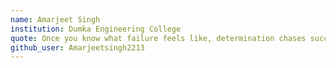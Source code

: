 ```yaml
---
name: Amarjeet Singh
institution: Dumka Engineering College
quote: Once you know what failure feels like, determination chases success.
github_user: Amarjeetsingh2213
---
```

